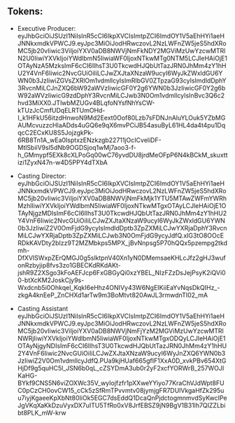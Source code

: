 Tokens:
--------

- Executive Producer:
eyJhbGciOiJSUzI1NiIsInR5cCI6IkpXVCIsImtpZCI6ImdOY1V5aEhHYi1aeHJNNkxmdkVPWCJ9.eyJpc3MiOiJodHRwczovL2NzLWFnZW5jeS5hdXRoMC5jb20vIiwic3ViIjoiYXV0aDB8NWVjNmFkNDY2MGViMzUwYzcwMTRlN2U0IiwiYXVkIjoiYWdlbmN5IiwiaWF0IjoxNTkwMTg0NTM5LCJleHAiOjE1OTAyNzA5MzksImF6cCI6IlhsT3U0TkcwdHJQbUtTazJRN0JhMm4zY1hHU2Y4VnF6Iiwic2NvcGUiOiIiLCJwZXJtaXNzaW9ucyI6WyJkZWxldGU6YWN0b3JzIiwiZGVsZXRlOm1vdmllcyIsImRlbGV0ZTpzaG93cyIsImdldDphY3RvcnMiLCJnZXQ6bW92aWVzIiwicGF0Y2g6YWN0b3JzIiwicGF0Y2g6bW92aWVzIiwicG9zdDphY3RvcnMiLCJwb3N0Om1vdmllcyIsInBvc3Q6c2hvd3MiXX0.JTlwbMZUGv4BLqfoNYsfNhYsCW-kTUzJcCmfUDqELRTUmOHd-I_k1HFkU56itzdHnwoN9Md2Eext0Oof80Lzb7sFDNJnAluYLOuk5YZbMGAUMcvuzzcHlaADds4uGQ6e9qX6mvPCiJB54asuByL61HL4da4t4pu1DqqcC2ECxKU8S5JojzgkPk-6RB8Tn1A_wEa0IsptxzENzkzgb22711jOcICveliDF-MtlSbiiV9sl5dNb9OGDSjoq1wMj7aoo3-f-h_GMmypf5EXk8cXLPoGq00wC76yvdDU8jrdMeOFpP6N4kBCkM_skuxttizi1ZyxN47n-w4D5PPY4dTXbA
- Casting Director:
eyJhbGciOiJSUzI1NiIsInR5cCI6IkpXVCIsImtpZCI6ImdOY1V5aEhHYi1aeHJNNkxmdkVPWCJ9.eyJpc3MiOiJodHRwczovL2NzLWFnZW5jeS5hdXRoMC5jb20vIiwic3ViIjoiYXV0aDB8NWVjNmFkMjk1YTU5MTAwZWFmYWRhMzhlIiwiYXVkIjoiYWdlbmN5IiwiaWF0IjoxNTkwMTgxOTAyLCJleHAiOjE1OTAyNjgzMDIsImF6cCI6IlhsT3U0TkcwdHJQbUtTazJRN0JhMm4zY1hHU2Y4VnF6Iiwic2NvcGUiOiIiLCJwZXJtaXNzaW9ucyI6WyJkZWxldGU6YWN0b3JzIiwiZ2V0OmFjdG9ycyIsImdldDptb3ZpZXMiLCJwYXRjaDphY3RvcnMiLCJwYXRjaDptb3ZpZXMiLCJwb3N0OmFjdG9ycyJdfQ.xIG3tO8OOcERDkKAVDty2bIzz9T2MZMbkps5MPX_jBvNnpsg5P70hQQx5pzempg2tkdmh-DfXVISWxpZErQMGJ0g5slktpnV40Xn1yN0DMemsaeKHLcJfz2gHJ3wufonRzbyjip8fvs3zo1GBECKdRKdAKt-jshR9Z2XSgo3kFoAEFJcp6FxGBGyQi0xzYBEL_NIzFZzDsJejPsyK2iQVi00-btXcKM2JoskCjy9s-Wxdcnb5i0Ohkqel_KqkI6eHhz4ONIVy43W6NgEIKiiEaYvNqsDkQIHz_-zkgA4knEeP_ZnCHXd1arTw9m3BoMtvt820AwJL3rmwdnTI02_mA

- Casting Assistant
eyJhbGciOiJSUzI1NiIsInR5cCI6IkpXVCIsImtpZCI6ImdOY1V5aEhHYi1aeHJNNkxmdkVPWCJ9.eyJpc3MiOiJodHRwczovL2NzLWFnZW5jeS5hdXRoMC5jb20vIiwic3ViIjoiYXV0aDB8NWVjNmFjYzM2MGViMzUwYzcwMTRlNWRjIiwiYXVkIjoiYWdlbmN5IiwiaWF0IjoxNTkwMTgxODQyLCJleHAiOjE1OTAyNjgyNDIsImF6cCI6IlhsT3U0TkcwdHJQbUtTazJRN0JhMm4zY1hHU2Y4VnF6Iiwic2NvcGUiOiIiLCJwZXJtaXNzaW9ucyI6WyJnZXQ6YWN0b3JzIiwiZ2V0Om1vdmllcyJdfQ.PUa9kjHUaf665gfIF1XxA0D_xvkPBv654XtGHjDf9g5quHC5l_JSN6b0qL_cZSYDmA3ub0r2yF2xcfYORWrB_257WOJIKaHG-BYkf9CNS5N6viZOXWc35V_wyIojfzfr1pXXweYYiyo77KraChVJdWpt8FUC0pCzCH0ovCW15_cCk5zSfRmTPvvmtv08jymjgFR7DUlVkgaHfZk295uu7iyjKgaeeKpXbNt80IiOk5EGC7dsEddQ1DcaQnPjdctogmnmvdSyKwcIPeJgVKqXaKkDzuVyxDX7uITU5TfRo0xV8JrfEBSZ9jN9BgV1B31lh7QIZZLbibt8PLK_mW-krw